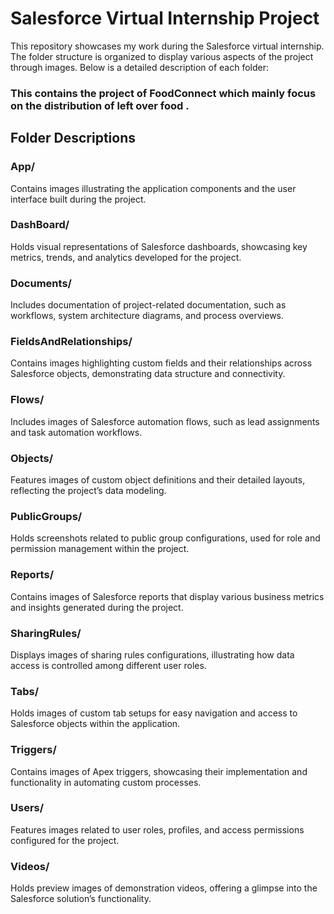 # Salesforce Virtual Internship Project

This repository showcases my work during the Salesforce virtual internship. The folder structure is organized to display various aspects of the project through images. Below is a detailed description of each folder:
### **This contains the project of FoodConnect which mainly focus on the distribution of left over food .**
## Folder Descriptions

### **App/**
Contains images illustrating the application components and the user interface built during the project.

### **DashBoard/**
Holds visual representations of Salesforce dashboards, showcasing key metrics, trends, and analytics developed for the project.

### **Documents/**
Includes documentation of project-related documentation, such as workflows, system architecture diagrams, and process overviews.

### **FieldsAndRelationships/**
Contains images highlighting custom fields and their relationships across Salesforce objects, demonstrating data structure and connectivity.

### **Flows/**
Includes images of Salesforce automation flows, such as lead assignments and task automation workflows.

### **Objects/**
Features images of custom object definitions and their detailed layouts, reflecting the project’s data modeling.

### **PublicGroups/**
Holds screenshots related to public group configurations, used for role and permission management within the project.

### **Reports/**
Contains images of Salesforce reports that display various business metrics and insights generated during the project.

### **SharingRules/**
Displays images of sharing rules configurations, illustrating how data access is controlled among different user roles.

### **Tabs/**
Holds images of custom tab setups for easy navigation and access to Salesforce objects within the application.

### **Triggers/**
Contains images of Apex triggers, showcasing their implementation and functionality in automating custom processes.

### **Users/**
Features images related to user roles, profiles, and access permissions configured for the project.

### **Videos/**
Holds preview images of demonstration videos, offering a glimpse into the Salesforce solution’s functionality.


